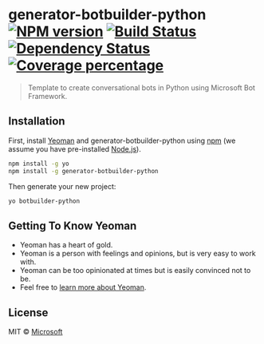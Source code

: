 # generator-botbuilder-python [![NPM version][npm-image]][npm-url] [![Build Status][travis-image]][travis-url] [![Dependency Status][daviddm-image]][daviddm-url] [![Coverage percentage][coveralls-image]][coveralls-url]
> Template to create conversational bots in Python using Microsoft Bot Framework.

## Installation

First, install [Yeoman](http://yeoman.io) and generator-botbuilder-python using [npm](https://www.npmjs.com/) (we assume you have pre-installed [Node.js](https://nodejs.org/)).

```bash
npm install -g yo
npm install -g generator-botbuilder-python
```

Then generate your new project:

```bash
yo botbuilder-python
```

## Getting To Know Yeoman

 * Yeoman has a heart of gold.
 * Yeoman is a person with feelings and opinions, but is very easy to work with.
 * Yeoman can be too opinionated at times but is easily convinced not to be.
 * Feel free to [learn more about Yeoman](http://yeoman.io/).

## License

MIT © [Microsoft](https://microsoft.com)


[npm-image]: https://badge.fury.io/js/generator-botbuilder-python.svg
[npm-url]: https://npmjs.org/package/generator-botbuilder-python
[travis-image]: https://travis-ci.org/Microsoft/generator-botbuilder-python.svg?branch=master
[travis-url]: https://travis-ci.org/Microsoft/generator-botbuilder-python
[daviddm-image]: https://david-dm.org/Microsoft/generator-botbuilder-python.svg?theme=shields.io
[daviddm-url]: https://david-dm.org/Microsoft/generator-botbuilder-python
[coveralls-image]: https://coveralls.io/repos/Microsoft/generator-botbuilder-python/badge.svg
[coveralls-url]: https://coveralls.io/r/Microsoft/generator-botbuilder-python
